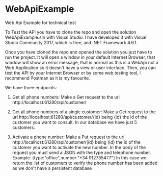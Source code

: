# WebApiExample
Web Api Example for technical test

To Test the API you have to clone the repo and open the solution WebApiExample.sln with Visual Studio.
I have developed it with Visual Studio Community 2017, which is free, and .NET Framework 4.6.1.

Once you have cloned the repo and opened the solution you just have to run the project.
It will open a window in your default Internet Browser, that window will show an error message, that is normal as this
is a WebApi not a Web Application so it doesn't have a view or user interface.
Then, you can test the API by your Internet Browser or by some web testing tool, I recommend Postman as it is my favourite.

We have three endpoints:

1. Get all phone numbers: Make a Get request to the uri http://localhost:61280/api/customer/

2. Get all phone numbers of a single customer: Make a Get request to the uri http://localhost:61280/api/customer/{id} 
being {id} the id of the customer you want to consult. In our database we have just 5 customers.

3. Activate a phone number: Make a Put request to the uri http://localhost:61280/api/customer/{id} 
being {id} the id of the customer you want to activate the new number. In the body of the request you must send
a JSON with the type and telephone number. Example:
{type:"office",number:"+34 912735477"}
In this case we return the list of customers to verify the phone number has been added as we don't have a persistent database
